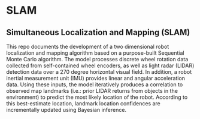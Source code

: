 # SLAM
## Simultaneous Localization and Mapping (SLAM)

This repo documents the development of a
two dimensional robot localization and mapping
algorithm based on a purpose-built Sequential
Monte Carlo algorithm.
The model processes discrete wheel rotation data
collected from self-contained wheel encoders, as
well as light radar (LIDAR) detection data over a
270 degree horizontal visual field. In addition, a robot
inertial measurement unit (IMU) provides linear
and angular acceleration data.
Using these inputs, the model iteratively produces
a correlation to observed map landmarks (i.e.:
prior LIDAR returns from objects in the
environment) to predict the most likely location
of the robot. According to this best-estimate
location, landmark location confidences are
incrementally updated using Bayesian inference.
